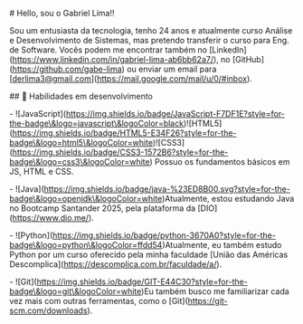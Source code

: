 \# Hello, sou o Gabriel Lima!!



Sou um entusiasta da tecnologia, tenho 24 anos e atualmente curso Análise e Desenvolvimento de Sistemas, mas pretendo transferir o curso para Eng. de Software. Vocês podem me encontrar também no \[LinkedIn](https://www.linkedin.com/in/gabriel-lima-ab6bb62a7/), no \[GitHub](https://github.com/gabe-lima) ou enviar um email para \[derlima3@gmail.com](https://mail.google.com/mail/u/0/#inbox).



\## 🚀 Habilidades em desenvolvimento

\- !\[JavaScript](https://img.shields.io/badge/JavaScript-F7DF1E?style=for-the-badge\&logo=javascript\&logoColor=black)!\[HTML5](https://img.shields.io/badge/HTML5-E34F26?style=for-the-badge\&logo=html5\&logoColor=white)!\[CSS3](https://img.shields.io/badge/CSS3-1572B6?style=for-the-badge\&logo=css3\&logoColor=white) Possuo os fundamentos básicos em JS, HTML e CSS.

\- !\[Java](https://img.shields.io/badge/java-%23ED8B00.svg?style=for-the-badge\&logo=openjdk\&logoColor=white)Atualmente, estou estudando Java no Bootcamp Santander 2025, pela plataforma da \[DIO](https://www.dio.me/).



\- !\[Python](https://img.shields.io/badge/python-3670A0?style=for-the-badge\&logo=python\&logoColor=ffdd54)Atualmente, eu também estudo Python por um curso oferecido pela minha faculdade \[União das Américas Descomplica](https://descomplica.com.br/faculdade/a/).



\- !\[Git](https://img.shields.io/badge/GIT-E44C30?style=for-the-badge\&logo=git\&logoColor=white)Eu também busco me familiarizar cada vez mais com outras ferramentas, como o \[Git](https://git-scm.com/downloads).













